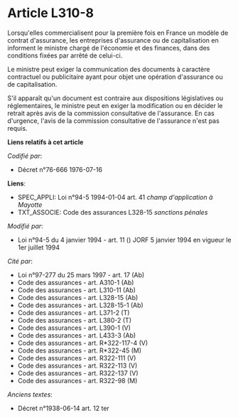# Article L310-8

Lorsqu'elles commercialisent pour la première fois en France un modèle de contrat d'assurance, les entreprises d'assurance ou
de capitalisation en informent le ministre chargé de l'économie et des finances, dans des conditions fixées par arrêté de
celui-ci.

Le ministre peut exiger la communication des documents à caractère contractuel ou publicitaire ayant pour objet une opération
d'assurance ou de capitalisation.

S'il apparaît qu'un document est contraire aux dispositions législatives ou réglementaires, le ministre peut en exiger la
modification ou en décider le retrait après avis de la commission consultative de l'assurance. En cas d'urgence, l'avis de la
commission consultative de l'assurance n'est pas requis.

**Liens relatifs à cet article**

_Codifié par_:

  - Décret n°76-666 1976-07-16

**Liens**:

  - SPEC_APPLI: Loi n°94-5 1994-01-04 art. 41 *champ d'application à Mayotte*
  - TXT_ASSOCIE: Code des assurances L328-15 *sanctions pénales*

_Modifié par_:

  - Loi n°94-5 du 4 janvier 1994 - art. 11 () JORF 5 janvier 1994 en vigueur le 1er juillet 1994

_Cité par_:

  - Loi n°97-277 du 25 mars 1997 - art. 17 (Ab)
  - Code des assurances - art. A310-1 (Ab)
  - Code des assurances - art. L310-11 (Ab)
  - Code des assurances - art. L328-15 (Ab)
  - Code des assurances - art. L328-15-1 (Ab)
  - Code des assurances - art. L371-2 (T)
  - Code des assurances - art. L380-2 (T)
  - Code des assurances - art. L390-1 (V)
  - Code des assurances - art. L433-3 (Ab)
  - Code des assurances - art. R*322-117-4 (V)
  - Code des assurances - art. R*322-45 (M)
  - Code des assurances - art. R322-111 (V)
  - Code des assurances - art. R322-113 (V)
  - Code des assurances - art. R322-137 (V)
  - Code des assurances - art. R322-98 (M)

_Anciens textes_:

  - Décret n°1938-06-14 art. 12 ter
